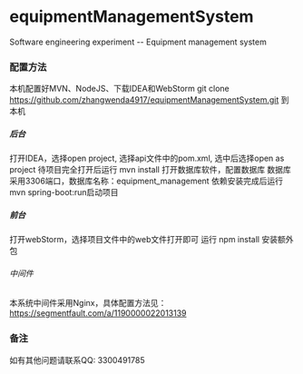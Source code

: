# equipmentManagementSystem
Software engineering experiment --  Equipment management system

### 配置方法
本机配置好MVN、NodeJS、下载IDEA和WebStorm
git clone https://github.com/zhangwenda4917/equipmentManagementSystem.git 到本机

##### 后台
打开IDEA，选择open project, 选择api文件中的pom.xml, 选中后选择open as project
待项目完全打开后运行 mvn install
打开数据库软件，配置数据库
数据库采用3306端口，数据库名称：equipment_management
依赖安装完成后运行mvn spring-boot:run启动项目

##### 前台
打开webStorm，选择项目文件中的web文件打开即可
运行 npm install 安装额外包

###### 中间件
本系统中间件采用Nginx，具体配置方法见：https://segmentfault.com/a/1190000022013139

### 备注
如有其他问题请联系QQ: 3300491785
